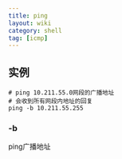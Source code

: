 ```yaml
---
title: ping
layout: wiki
category: shell
tag: [icmp]
---
```


## 实例

~~~
# ping 10.211.55.0网段的广播地址
# 会收到所有网段内地址的回复
ping -b 10.211.55.255
~~~


### -b

ping广播地址